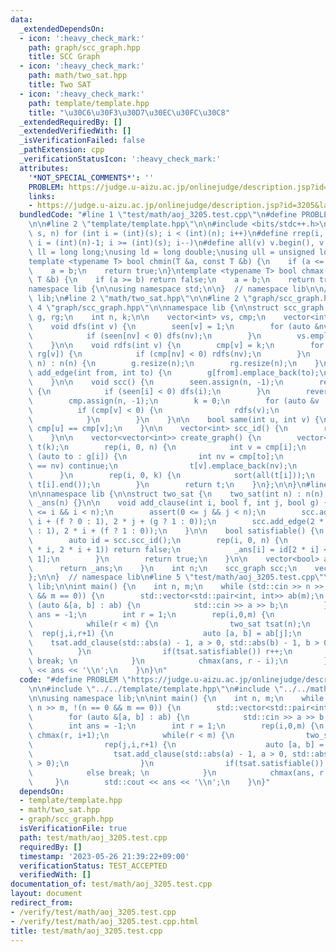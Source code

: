 ```yaml
---
data:
  _extendedDependsOn:
  - icon: ':heavy_check_mark:'
    path: graph/scc_graph.hpp
    title: SCC Graph
  - icon: ':heavy_check_mark:'
    path: math/two_sat.hpp
    title: Two SAT
  - icon: ':heavy_check_mark:'
    path: template/template.hpp
    title: "\u30C6\u30F3\u30D7\u30EC\u30FC\u30C8"
  _extendedRequiredBy: []
  _extendedVerifiedWith: []
  _isVerificationFailed: false
  _pathExtension: cpp
  _verificationStatusIcon: ':heavy_check_mark:'
  attributes:
    '*NOT_SPECIAL_COMMENTS*': ''
    PROBLEM: https://judge.u-aizu.ac.jp/onlinejudge/description.jsp?id=3205&lang=jp
    links:
    - https://judge.u-aizu.ac.jp/onlinejudge/description.jsp?id=3205&lang=jp
  bundledCode: "#line 1 \"test/math/aoj_3205.test.cpp\"\n#define PROBLEM \"https://judge.u-aizu.ac.jp/onlinejudge/description.jsp?id=3205&lang=jp\"\
    \n\n#line 2 \"template/template.hpp\"\n\n#include <bits/stdc++.h>\n\n#define rep(i,\
    \ s, n) for (int i = (int)(s); i < (int)(n); i++)\n#define rrep(i, s, n) for (int\
    \ i = (int)(n)-1; i >= (int)(s); i--)\n#define all(v) v.begin(), v.end()\n\nusing\
    \ ll = long long;\nusing ld = long double;\nusing ull = unsigned long long;\n\n\
    template <typename T> bool chmin(T &a, const T &b) {\n    if (a <= b) return false;\n\
    \    a = b;\n    return true;\n}\ntemplate <typename T> bool chmax(T &a, const\
    \ T &b) {\n    if (a >= b) return false;\n    a = b;\n    return true;\n}\n\n\
    namespace lib {\n\nusing namespace std;\n\n}  // namespace lib\n\n// using namespace\
    \ lib;\n#line 2 \"math/two_sat.hpp\"\n\n#line 2 \"graph/scc_graph.hpp\"\n\n#line\
    \ 4 \"graph/scc_graph.hpp\"\n\nnamespace lib {\n\nstruct scc_graph {\n    vector<vector<int>>\
    \ g, rg;\n    int n, k;\n\n    vector<int> vs, cmp;\n    vector<int> seen;\n\n\
    \    void dfs(int v) {\n        seen[v] = 1;\n        for (auto &nv : g[v]) {\n\
    \            if (seen[nv] < 0) dfs(nv);\n        }\n        vs.emplace_back(v);\n\
    \    }\n\n    void rdfs(int v) {\n        cmp[v] = k;\n        for (auto nv :\
    \ rg[v]) {\n            if (cmp[nv] < 0) rdfs(nv);\n        }\n    }\n\n    scc_graph(int\
    \ n) : n(n) {\n        g.resize(n);\n        rg.resize(n);\n    }\n\n    void\
    \ add_edge(int from, int to) {\n        g[from].emplace_back(to);\n        rg[to].emplace_back(from);\n\
    \    }\n\n    void scc() {\n        seen.assign(n, -1);\n        rep(i, 0, n)\
    \ {\n            if (seen[i] < 0) dfs(i);\n        }\n        reverse(all(vs));\n\
    \        cmp.assign(n, -1);\n        k = 0;\n        for (auto &v : vs) {\n  \
    \          if (cmp[v] < 0) {\n                rdfs(v);\n                k++;\n\
    \            }\n        }\n    }\n\n    bool same(int u, int v) {\n        return\
    \ cmp[u] == cmp[v];\n    }\n\n    vector<int> scc_id() {\n        return cmp;\n\
    \    }\n\n    vector<vector<int>> create_graph() {\n        vector<vector<int>>\
    \ t(k);\n        rep(i, 0, n) {\n            int v = cmp[i];\n            for\
    \ (auto to : g[i]) {\n                int nv = cmp[to];\n                if (v\
    \ == nv) continue;\n                t[v].emplace_back(nv);\n            }\n  \
    \      }\n        rep(i, 0, k) {\n            sort(all(t[i]));\n            t[i].erase(unique(all(t[i])),\
    \ t[i].end());\n        }\n        return t;\n    }\n};\n\n}\n#line 5 \"math/two_sat.hpp\"\
    \n\nnamespace lib {\n\nstruct two_sat {\n    two_sat(int n) : n(n), scc(2 * n),\
    \ _ans(n) {}\n\n    void add_clause(int i, bool f, int j, bool g) {\n        assert(0\
    \ <= i && i < n);\n        assert(0 <= j && j < n);\n        scc.add_edge(2 *\
    \ i + (f ? 0 : 1), 2 * j + (g ? 1 : 0));\n        scc.add_edge(2 * j + (g ? 0\
    \ : 1), 2 * i + (f ? 1 : 0));\n    }\n\n    bool satisfiable() {\n        scc.scc();\n\
    \        auto id = scc.scc_id();\n        rep(i, 0, n) {\n            if (scc.same(2\
    \ * i, 2 * i + 1)) return false;\n            _ans[i] = id[2 * i] < id[2 * i +\
    \ 1];\n        }\n        return true;\n    }\n\n    vector<bool> ans() {\n  \
    \      return _ans;\n    }\n    int n;\n    scc_graph scc;\n    vector<bool> _ans;\n\
    };\n\n}  // namespace lib\n#line 5 \"test/math/aoj_3205.test.cpp\"\n\nusing namespace\
    \ lib;\n\nint main() {\n    int n, m;\n    while (std::cin >> n >> m, !(n == 0\
    \ && m == 0)) {\n        std::vector<std::pair<int, int>> ab(m);\n        for\
    \ (auto &[a, b] : ab) {\n            std::cin >> a >> b;\n        }\n        int\
    \ ans = -1;\n        int r = 1;\n        rep(i,0,m) {\n            chmax(r, i+1);\n\
    \            while(r < m) {\n                two_sat tsat(n);\n              \
    \  rep(j,i,r+1) {\n                    auto [a, b] = ab[j];\n                \
    \    tsat.add_clause(std::abs(a) - 1, a > 0, std::abs(b) - 1, b > 0);\n      \
    \          }\n                if(tsat.satisfiable()) r++;\n                else\
    \ break; \n            }\n            chmax(ans, r - i);\n        }\n        std::cout\
    \ << ans << '\\n';\n    }\n}\n"
  code: "#define PROBLEM \"https://judge.u-aizu.ac.jp/onlinejudge/description.jsp?id=3205&lang=jp\"\
    \n\n#include \"../../template/template.hpp\"\n#include \"../../math/two_sat.hpp\"\
    \n\nusing namespace lib;\n\nint main() {\n    int n, m;\n    while (std::cin >>\
    \ n >> m, !(n == 0 && m == 0)) {\n        std::vector<std::pair<int, int>> ab(m);\n\
    \        for (auto &[a, b] : ab) {\n            std::cin >> a >> b;\n        }\n\
    \        int ans = -1;\n        int r = 1;\n        rep(i,0,m) {\n           \
    \ chmax(r, i+1);\n            while(r < m) {\n                two_sat tsat(n);\n\
    \                rep(j,i,r+1) {\n                    auto [a, b] = ab[j];\n  \
    \                  tsat.add_clause(std::abs(a) - 1, a > 0, std::abs(b) - 1, b\
    \ > 0);\n                }\n                if(tsat.satisfiable()) r++;\n    \
    \            else break; \n            }\n            chmax(ans, r - i);\n   \
    \     }\n        std::cout << ans << '\\n';\n    }\n}"
  dependsOn:
  - template/template.hpp
  - math/two_sat.hpp
  - graph/scc_graph.hpp
  isVerificationFile: true
  path: test/math/aoj_3205.test.cpp
  requiredBy: []
  timestamp: '2023-05-26 21:39:22+09:00'
  verificationStatus: TEST_ACCEPTED
  verifiedWith: []
documentation_of: test/math/aoj_3205.test.cpp
layout: document
redirect_from:
- /verify/test/math/aoj_3205.test.cpp
- /verify/test/math/aoj_3205.test.cpp.html
title: test/math/aoj_3205.test.cpp
---
```

